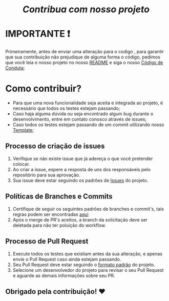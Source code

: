# ***<p align="center">   Contribua com nosso projeto </p>*** 

# IMPORTANTE ❗

Primeiramente, antes de enviar uma alteração para o codigo , para garantir que sua contribuição não prejudique de alguma forma o código, pedimos que você leia o nosso projeto no nosso [README](https://github.com/fga-eps-mds/MDS-2020-2-G7/blob/main/README.md) e siga o nosso [Código de Conduta](/https://github.com/fga-eps-mds/MDS-2020-2-G7/blob/main/CODE_OF_CONDUCT.md);

# Como contribuir?

 * Para que uma nova funcionalidade seja aceita e integrada ao projeto, é necessário que todos os testes estejam passando;
 * Caso haja alguma dúvida ou seja encontrado algum bug durante o desenvolvimento, entre em contato conosco através de issues;
 * Caso todos os testes estejam passando de um commit utilizando nosso [Template](https://github.com/fga-eps-mds/MDS-2020-2-G7/blob/main/docs/templates/commit_template.md);

## Processo de criação de issues

1. Verifique se não existe issue que já adereça o que você pretender colocar.
2. Ao criar a issue, espere a resposta de uns dos responsáveis pelo repositório
para sua aprovação.
3. Sua issue deve estar seguindo os padrões de [Issues](https://github.com/fga-eps-mds/MDS-2020-2-G7/blob/main/docs/templates/issue_template.md) do projeto.

## Políticas de Branches e Commits
1. Certifique de seguir os seguintes padrões de branches e commit's, tais regras podem ser encontradas [aqui](https://github.com/fga-eps-mds/2020.2-CheeryUP/blob/GitFlow/docs/wiki/Pol%C3%ADticasdeContribui%C3%A7ao.md)
2. Após o merge de PR's aceitos, a branch da solicitação deve ser deletada para não ter poluição do workflow.

 
## Processo de Pull Request

1. Execute todos os  testes que existiam antes da sua alteração, e apenas envie o Pull Request caso ainda estejam passando.
2. Seu Pull Request deve estar seguindo o [formato padrão](https://github.com/fga-eps-mds/MDS-2020-2-G7/blob/main/docs/templates/pull_request_template.md) do projeto.
3. Selecione um desenvolvedor do projeto para revisar o seu Pull Request e aguarde as demais informações sobre seu PR.
</p>


## Obrigado pela contribuição! ❤️

